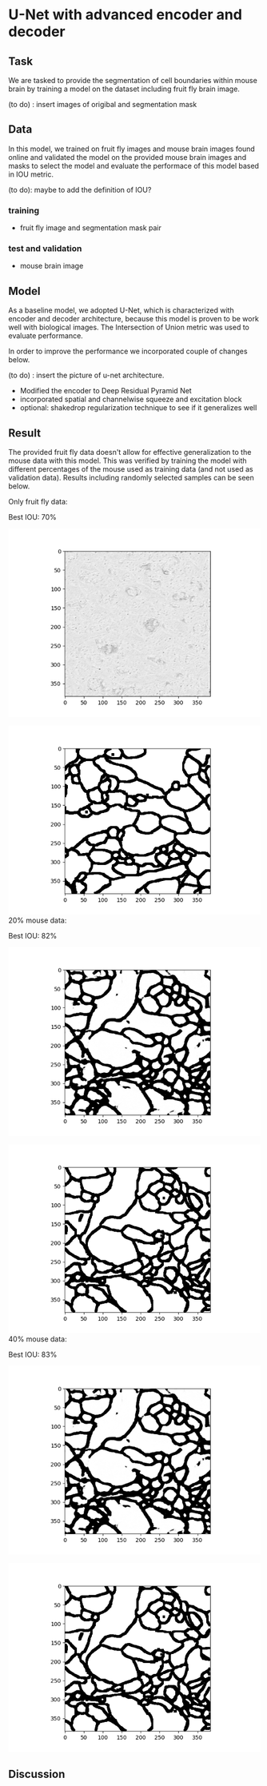 # U-Net with advanced encoder and decoder

## Task

We are tasked to provide the segmentation of cell boundaries within mouse brain by training a model on the dataset including fruit fly brain image.

(to do) : insert images of origibal and segmentation mask

## Data

In this model, we trained on fruit fly images and mouse brain images found online and validated the model on the provided mouse brain images and masks to select the model and evaluate the performace of this model based in IOU metric. 

(to do): maybe to add the definition of IOU?
 
### training 

* fruit fly image and segmentation mask pair

### test and validation 
* mouse brain image

## Model

As a baseline model, we adopted U-Net, which is characterized with encoder and decoder architecture, because this model is proven to be work well with biological images. 
The Intersection of Union metric was used to evaluate performance.

In order to improve the performance we incorporated couple of changes below.

(to do) : insert the picture of u-net architecture.

* Modified the encoder to Deep Residual Pyramid Net
* incorporated spatial and channelwise squeeze and excitation block
* optional: shakedrop regularization technique to see if it generalizes well

## Result

The provided fruit fly data doesn't allow for effective generalization to the mouse data with this model. This was verified by training the model with different percentages of the mouse used as training data (and not used as validation data). Results including randomly selected samples can be seen below.

Only fruit fly data:

Best IOU: 70%

![prediction](out_0_percent/test_out_0.png)

![actual](out_0_percent/test_true_0.png)
20% mouse data:

Best IOU: 82%

![prediction](out_20_percent/test_out_0.png)

![actual](out_20_percent/test_true_0.png)
40% mouse data:

Best IOU: 83%

![prediction](out_20_percent/test_out_0.png)

![actual](out_20_percent/test_true_0.png)

## Discussion
